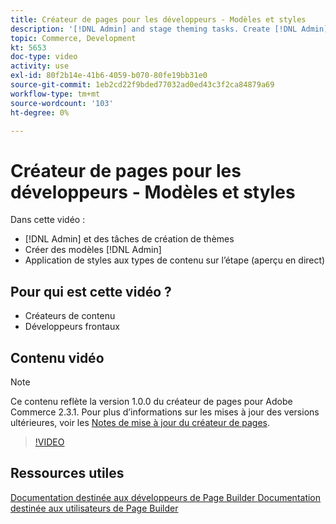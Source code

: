 ```yaml
---
title: Créateur de pages pour les développeurs - Modèles et styles
description: '[!DNL Admin] and stage theming tasks. Create [!DNL Admin] modèles ​. Appliquez des styles aux types de contenu sur la scène (aperçu en direct).'
topic: Commerce, Development
kt: 5653
doc-type: video
activity: use
exl-id: 80f2b14e-41b6-4059-b070-80fe19bb31e0
source-git-commit: 1eb2cd22f9bded77032ad0ed43c3f2ca84879a69
workflow-type: tm+mt
source-wordcount: '103'
ht-degree: 0%

---
```


# Créateur de pages pour les développeurs - Modèles et styles

Dans cette vidéo :

- [!DNL Admin] et des tâches de création de thèmes
- Créer des modèles [!DNL Admin] &#x200B;
- Application de styles aux types de contenu sur l’étape (aperçu en direct)

## Pour qui est cette vidéo ?

- Créateurs de contenu
- Développeurs frontaux

## Contenu vidéo

>[!NOTE]
>
>Ce contenu reflète la version 1.0.0 du créateur de pages pour Adobe Commerce 2.3.1. Pour plus d’informations sur les mises à jour des versions ultérieures, voir les [Notes de mise à jour du créateur de pages](https://devdocs.magento.com/page-builder/docs/release-notes.html).

>[!VIDEO](https://video.tv.adobe.com/v/35712?quality=12&learn=on)

## Ressources utiles

[Documentation destinée aux développeurs de Page Builder ](https://devdocs.magento.com/page-builder/docs/index.html)
[Documentation destinée aux utilisateurs de Page Builder](https://docs.magento.com/user-guide/cms/page-builder.html)
